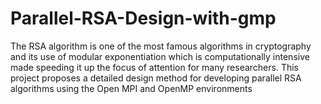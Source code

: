 # Parallel-RSA-Design-with-gmp
The RSA algorithm is one of the most famous algorithms in cryptography and its use of modular exponentiation which is computationally intensive made speeding it up the focus of attention for many researchers. This project proposes a detailed design method for developing parallel RSA algorithms using the Open MPI and OpenMP environments
